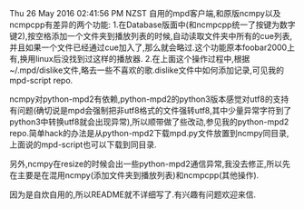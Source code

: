 Thu 26 May 2016 02:41:56 PM NZST
自用的mpd客户端,和原版ncmpy以及ncmpcpp有差异的两个功能:
1.在Database版面中(和ncmpcpp统一了按键为数字键2),按空格添加一个文件夹到播放列表的时候,自动读取文件夹中所有的cue列表,并且如果一个文件已经通过cue加入了,那么就会略过.这个功能原本foobar2000上有,换用linux后没找到过这样的播放器.
2.在上面这个操作过程中,根据~/.mpd/dislike文件,略去一些不喜欢的歌.dislike文件中如何添加记录,可见我的mpd-script repo.

ncmpy对python-mpd2有依赖,python-mpd2的python3版本感觉对utf8的支持有问题(确切说是mpd会强制把非utf8格式的文件强转utf8,其中少量异常字符到了python3中转换utf8就会出现异常),所以顺带做了些改动,参见我的python-mpd2 repo.简单hack的办法是从python-mpd2下载mpd.py文件放置到ncmpy同目录,上面说的mpd-script也可以下载到同目录.

另外,ncmpy在resize的时候会出一些python-mpd2通信异常,我没去修正,所以先在主要是在混用ncmpy(添加文件夹到播放列表)和ncmpcpp(其他操作).

因为是自炊自用的,所以README就不详细写了.有兴趣有问题欢迎来信.
